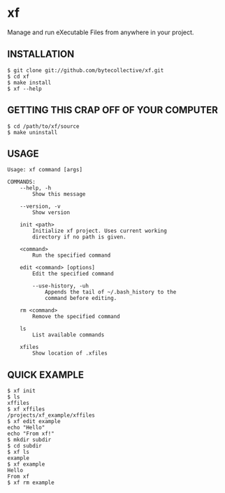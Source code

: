 xf
===
Manage and run eXecutable Files from anywhere in your project.

INSTALLATION
------------
    $ git clone git://github.com/bytecollective/xf.git
	$ cd xf
	$ make install
	$ xf --help

GETTING THIS CRAP OFF OF YOUR COMPUTER
--------------------------------------
    $ cd /path/to/xf/source
    $ make uninstall

USAGE
-----
    Usage: xf command [args]

    COMMANDS:
        --help, -h               
            Show this message

        --version, -v            
            Show version

        init <path>              
            Initialize xf project. Uses current working 
            directory if no path is given.

        <command>
            Run the specified command

        edit <command> [options]       
            Edit the specified command
            
            --use-history, -uh      
                Appends the tail of ~/.bash_history to the
                command before editing.

        rm <command>         
            Remove the specified command

        ls                       
            List available commands

        xfiles                 
            Show location of .xfiles

QUICK EXAMPLE
-------------
	$ xf init
	$ ls
	xffiles
	$ xf xffiles
	/projects/xf_example/xffiles
	$ xf edit example
	echo "Hello"
	echo "From xf!"
	$ mkdir subdir
	$ cd subdir
	$ xf ls
	example
	$ xf example
	Hello
	From xf
	$ xf rm example
